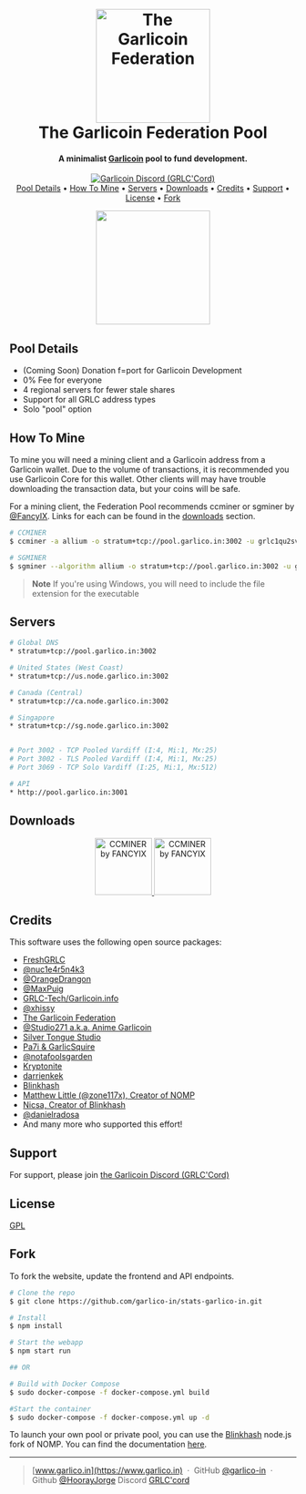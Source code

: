 
<h1 align="center">
  <br>
  <a href="https://www.garlico.in"><img src="https://stats.garlico.in/images/grlc-mining.png" alt="The Garlicoin Federation" width="200"></a>
  <br>
  The Garlicoin Federation Pool
  <br>
</h1>

<h4 align="center">A minimalist <a href="http://garlicoin.io" target="_blank">Garlicoin</a> pool to fund development.</h4>



<p align="center">
  <a href="https://discord.gg/zmUTZtUPXT">
    <img src="https://img.shields.io/badge/Discord-purple?style=for-the-badge&logo=discord&logoColor=white" alt="Garlicoin Discord (GRLC'Cord)"/>
  </a><br>
  <a href="#pool-details">Pool Details</a> •
  <a href="#how-to-mine">How To Mine</a> •
  <a href="#servers">Servers</a> •
  <a href="#downloads">Downloads</a> •
  <a href="#credits">Credits</a> •
  <a href="#support">Support</a> •
  <a href="#license">License</a> •
  <a href="#fork">Fork</a>
</p>

<p align="center">
  <img src="https://www.modernanalyst.com/Portals/0/Public%20Uploads%204/Beta-Launch-2-Fotolia_30472900_XS.jpg" width="200"></a>
</p>

## Pool Details

* (Coming Soon) Donation f=port for Garlicoin Development
* 0% Fee for everyone
* 4 regional servers for fewer stale shares
* Support for all GRLC address types
* Solo "pool" option

## How To Mine

To mine you will need a mining client and a Garlicoin address from a Garlicoin wallet.  Due to the volume of transactions, it is recommended you use Garlicoin Core for this wallet.  Other clients will may have trouble downloading the transaction data, but your coins will be safe.

For a mining client, the Federation Pool recommends ccminer or sgminer by [@FancyIX](https://github.com/fancyIX).  Links for each can be found in the <a href="#downloads">downloads</a> section.

```bash
# CCMINER
$ ccminer -a allium -o stratum+tcp://pool.garlico.in:3002 -u grlc1qu2svj6l7qkk2esv5tx9csdxfsru7l90ys9u38u --max-temp=85 --submit-stale

# SGMINER
$ sgminer --algorithm allium -o stratum+tcp://pool.garlico.in:3002 -u grlc1qu2svj6l7qkk2esv5tx9csdxfsru7l90ys9u38u -p x -I 15
```

> **Note**
> If you're using Windows, you will need to include the file extension for the executable

## Servers

```bash
# Global DNS
* stratum+tcp://pool.garlico.in:3002

# United States (West Coast)
* stratum+tcp://us.node.garlico.in:3002

# Canada (Central)
* stratum+tcp://ca.node.garlico.in:3002

# Singapore
* stratum+tcp://sg.node.garlico.in:3002


# Port 3002 - TCP Pooled Vardiff (I:4, Mi:1, Mx:25)
# Port 3002 - TLS Pooled Vardiff (I:4, Mi:1, Mx:25)
# Port 3069 - TCP Solo Vardiff (I:25, Mi:1, Mx:512)

# API
* http://pool.garlico.in:3001
```

## Downloads
<p align="center">
<a href="https://github.com/fancyIX/ccminer/releases">
    <img src="https://www.notebookcheck.net/fileadmin/Notebooks/News/_nc3/05061935269l.jpg" width="100" alt="CCMINER by FANCYIX"/>
</a>
<a href="https://github.com/fancyIX/ccminer/releases">
    <img src="https://www.dsogaming.com/wp-content/uploads/2020/09/AMD-RDNA-2-temp.jpg" width="100" alt="CCMINER by FANCYIX"/>
</a>
</p>


## Credits

This software uses the following open source packages:

- [FreshGRLC](http://pool.freshgrlc.net)
- [@nuc1e4r5n4k3 ](https://github.com/nuc1e4r5n4k3)
- [@OrangeDrangon ](https://github.com/OrangeDrangon)
- [@MaxPuig](https://github.com/MaxPuig)
- [GRLC-Tech/Garlicoin.info](https://github.com/GRLC-tech)
- [@xhissy](https://github.com/xhissy)
- [The Garlicoin Federation](https://garlicoin.io/garlicoin-federation/)
- [@Studio271 a.k.a. Anime Garlicoin](https://github.com/AnimeGarlicoin)
- [Silver Tongue Studio](https://www.twitch.tv/silver_tongue_studio)
- [Pa7i & GarlicSquire](https://garlicsquire.com/)
- [@notafoolsgarden](https://github.com/notafoolsgarden)
- [Kryptonite](https://github.com/ryan-shaw)
- [darrienkek](https://www.twitch.tv/darrienkek)
- [Blinkhash](https://blinkhash.com/)
- [Matthew Little (@zone117x), Creator of NOMP](https://github.com/zone117x)
- [Nicsa, Creator of Blinkhash](https://github.com/blinkhash)
- [@danielradosa](https://github.com/danielradosa)
- And many more who supported this effort!

## Support

For support, please join <a href="https://discord.gg/zmUTZtUPXT" target="_blank">the Garlicoin Discord (GRLC'Cord)</a>

## License

[GPL](https://www.gnu.org/licenses/gpl-3.0.en.html)

## Fork

To fork the website, update the frontend and API endpoints.

```bash
# Clone the repo
$ git clone https://github.com/garlico-in/stats-garlico-in.git

# Install
$ npm install

# Start the webapp
$ npm start run

## OR

# Build with Docker Compose
$ sudo docker-compose -f docker-compose.yml build

#Start the container
$ sudo docker-compose -f docker-compose.yml up -d
```

To launch your own pool or private pool, you can use the [Blinkhash](https://github.com/blinkhash/foundation-v1-server) node.js fork of NOMP.  You can find the documentation [here](https://blinkhash.com/docs).
<br>

---

> [www.garlico.in](https://www.garlico.in) &nbsp;&middot;&nbsp;
> GitHub [@garlico-in](https://github.com/garlico-in/) &nbsp;&middot;&nbsp;
> Github [@HoorayJorge](https://github.com/HoorayJorge/)
> Discord [GRLC'cord](https://discord.gg/zmUTZtUPXT)



